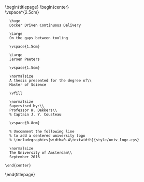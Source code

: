 <!--
This is the Latex-heavy title page.
People outside UCL may want to remove the header logo
and add the centred logo
-->

\begin{titlepage}
    \begin{center}        
      \vspace*{2.5cm}

      \huge
      Docker Driven Continuous Delivery
      
      \Large
      On the gaps between tooling

      \vspace{1.5cm}

      \Large
      Jeroen Peeters

      \vspace{1.5cm}

      \normalsize
      A thesis presented for the degree of\\
      Master of Science

      \vfill

      \normalsize
      Supervised by:\\
      Professor H. Dekkers\\
      % Captain J. Y. Cousteau

      \vspace{0.8cm}

      % Uncomment the following line
      % to add a centered university logo
      % \includegraphics[width=0.4\textwidth]{style/univ_logo.eps}

      \normalsize
      The University of Amsterdam\\
      September 2016

    \end{center}
\end{titlepage}
